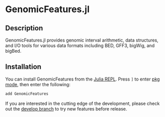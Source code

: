 # GenomicFeatures.jl

## Description
GenomicFeatures.jl provides genomic interval arithmetic, data structures, and I/O tools for various data formats including BED, GFF3, bigWig, and bigBed.


## Installation
You can install GenomicFeatures from the [Julia REPL](https://docs.julialang.org/en/v1/manual/getting-started/).
Press `]` to enter [pkg mode](https://docs.julialang.org/en/v1/stdlib/Pkg/), then enter the following:

```julia
add GenomicFeatures
```

If you are interested in the cutting edge of the development, please check out the [develop branch](https://github.com/BioJulia/GenomicFeatures.jl/tree/develop) to try new features before release.
